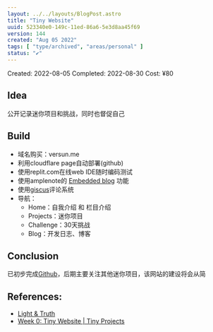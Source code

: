 ```yaml
---
layout: ../../layouts/BlogPost.astro
title: "Tiny Website"
uuid: 523340e0-149c-11ed-86a6-5e3d8aa45f69
version: 144
created: "Aug 05 2022"
tags: [ "type/archived", "areas/personal" ]
status: "✔️"
---
```


Created: 2022-08-05
Completed: 2022-08-30
Cost: ¥80

## Idea
公开记录迷你项目和挑战，同时也督促自己
## Build
- 域名购买：versun.me
- 利用cloudflare page自动部署(github)
- 使用replit.com在线web IDE随时编码测试
- 使用amplenote的 [Embedded blog](https://www.amplenote.com/help/custom_css_blogging_platform_use_case)  功能
- 使用[giscus](giscus.app)评论系统
- 导航：
    - Home：自我介绍 和 栏目介绍
    - Projects：迷你项目
    - Challenge：30天挑战
    - Blog：开发日志、博客
## Conclusion
已初步完成[Github](https://github.com/versun/Tiny-Website)，后期主要关注其他迷你项目，该网站的建设将会从简
## References:
- [Light & Truth](https://liyafu.com/) 
- [Week 0: Tiny Website | Tiny Projects](https://tinyprojects.dev/projects/tiny_website) 
